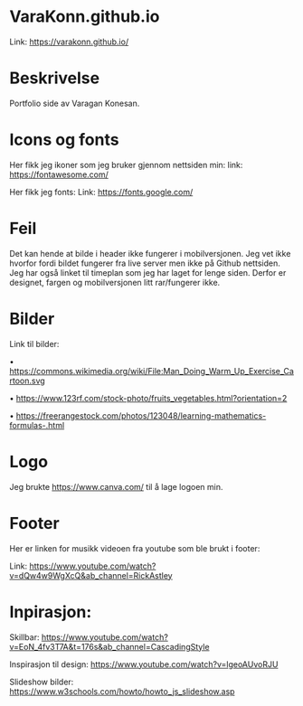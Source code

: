 # VaraKonn.github.io
Link: https://varakonn.github.io/

# Beskrivelse
Portfolio side av Varagan Konesan. 

# Icons og fonts
Her fikk jeg ikoner som jeg bruker gjennom nettsiden min:
link: https://fontawesome.com/

Her fikk jeg fonts:
Link: https://fonts.google.com/

# Feil

Det kan hende at bilde i header ikke fungerer i mobilversjonen. Jeg vet ikke hvorfor fordi bildet fungerer fra live server men ikke på Github nettsiden. Jeg har også linket til timeplan som jeg har laget for lenge siden. Derfor er designet, fargen og mobilversjonen litt rar/fungerer ikke.

# Bilder
Link til bilder:

•	https://commons.wikimedia.org/wiki/File:Man_Doing_Warm_Up_Exercise_Cartoon.svg

•	https://www.123rf.com/stock-photo/fruits_vegetables.html?orientation=2

•	https://freerangestock.com/photos/123048/learning-mathematics-formulas-.html

# Logo
Jeg brukte https://www.canva.com/ til å lage logoen min.

# Footer
Her er linken for musikk videoen fra youtube som ble brukt i footer:

Link: https://www.youtube.com/watch?v=dQw4w9WgXcQ&ab_channel=RickAstley

# Inpirasjon:
Skillbar: https://www.youtube.com/watch?v=EoN_4fv3T7A&t=176s&ab_channel=CascadingStyle

Inspirasjon til design: https://www.youtube.com/watch?v=lgeoAUvoRJU

Slideshow bilder:  https://www.w3schools.com/howto/howto_js_slideshow.asp








